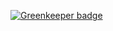 

[![Greenkeeper badge](https://badges.greenkeeper.io/coderbyheart/hoodie-license.svg)](https://greenkeeper.io/)
